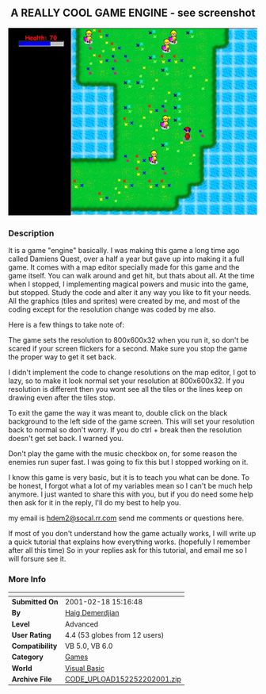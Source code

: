 ﻿<div align="center">

## A REALLY COOL GAME ENGINE \- see screenshot

<img src="PIC20012171910429752.jpg">
</div>

### Description

It is a game "engine" basically. I was making this game a long time ago called Damiens Quest, over a half a year but gave up into making it a full game. It comes with a map editor specially made for this game and the game itself. You can walk around and get hit, but thats about all. At the time when I stopped, I implementing magical powers and music into the game, but stopped. Study the code and alter it any way you like to fit your needs. All the graphics (tiles and sprites) were created by me, and most of the coding except for the resolution change was coded by me also.

Here is a few things to take note of:

The game sets the resolution to 800x600x32 when you run it, so don't be scared if your screen flickers for a second. Make sure you stop the game the proper way to get it set back.

I didn't implement the code to change resolutions on the map editor, I got to lazy, so to make it look normal set your resolution at 800x600x32. If you resolution is different then you wont see all the tiles or the lines keep on drawing even after the tiles stop.

To exit the game the way it was meant to, double click on the black background to the left side of the game screen. This will set your resolution back to normal so don't worry. If you do ctrl + break then the resolution doesn't get set back. I warned you.

Don't play the game with the music checkbox on, for some reason the enemies run super fast. I was going to fix this but I stopped working on it.

I know this game is very basic, but it is to teach you what can be done. To be honest, I forgot what a lot of my variables mean so I can't be much help anymore. I just wanted to share this with you, but if you do need some help then ask for it in the reply, I'll do my best to help you.

my email is hdem2@socal.rr.com send me comments or questions here.

If most of you don't understand how the game actually works, I will write up a quick tutorial that explains how everything works. (hopefully I remember after all this time) So in your replies ask for this tutorial, and email me so I will forsure see it.
 
### More Info
 


<span>             |<span>
---                |---
**Submitted On**   |2001-02-18 15:16:48
**By**             |[Haig Demerdjian](https://github.com/Planet-Source-Code/PSCIndex/blob/master/ByAuthor/haig-demerdjian.md)
**Level**          |Advanced
**User Rating**    |4.4 (53 globes from 12 users)
**Compatibility**  |VB 5\.0, VB 6\.0
**Category**       |[Games](https://github.com/Planet-Source-Code/PSCIndex/blob/master/ByCategory/games__1-38.md)
**World**          |[Visual Basic](https://github.com/Planet-Source-Code/PSCIndex/blob/master/ByWorld/visual-basic.md)
**Archive File**   |[CODE\_UPLOAD152252202001\.zip](https://github.com/Planet-Source-Code/haig-demerdjian-a-really-cool-game-engine-see-screenshot__1-21112/archive/master.zip)








